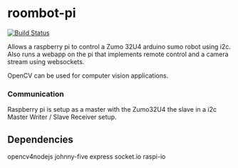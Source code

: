 # roombot-pi

[![Build Status](https://travis-ci.com/jaclegonetwork/roombot-pi.svg?token=PAxxTqBayq9cFAHq5Byn&branch=master)](https://travis-ci.com/jaclegonetwork/roombot-pi)

Allows a raspberry pi to control a Zumo 32U4 arduino sumo robot using i2c. Also runs a webapp on the pi that implements remote control and a camera stream using websockets.

OpenCV can be used for computer vision applications.

### Communication

Raspberry pi is setup as a master with the Zumo32U4 the slave in a i2c Master Writer / Slave Receiver setup.

## Dependencies

opencv4nodejs
johnny-five
express
socket.io
raspi-io
